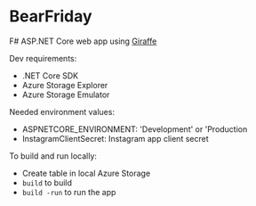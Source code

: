 
# BearFriday

F# ASP.NET Core web app using [Giraffe](https://github.com/dustinmoris/Giraffe)

Dev requirements:

* .NET Core SDK
* Azure Storage Explorer 
* Azure Storage Emulator

Needed environment values:

* ASPNETCORE_ENVIRONMENT: 'Development' or 'Production
* InstagramClientSecret: Instagram app client secret

To build and run locally:

* Create table in local Azure Storage
* `build` to build
* `build -run` to run the app